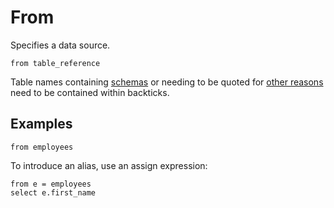 # From

Specifies a data source.

```prql no-eval
from table_reference
```

Table names containing
[schemas](../syntax/quoted-identifiers.md#quoting-schemas) or needing to be
quoted for [other reasons](../syntax/quoted-identifiers.md) need to be contained
within backticks.

## Examples

```prql
from employees
```

To introduce an alias, use an assign expression:

```prql
from e = employees
select e.first_name
```
